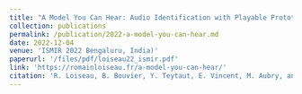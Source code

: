 ```yaml
---
title: "A Model You Can Hear: Audio Identification with Playable Prototypes"
collection: publications
permalink: /publication/2022-a-model-you-can-hear.md
date: 2022-12-04
venue: 'ISMIR 2022 Bengaluru, India)'
paperurl: '/files/pdf/loiseau22_ismir.pdf'
link: 'https://romainloiseau.fr/a-model-you-can-hear/'
citation: 'R. Loiseau, B. Bouvier, Y. Teytaut, E. Vincent, M. Aubry, and L. Landrieu. A model you can hear: Audio identification with playable prototypes. In 23rd International Society for Music Information Retrieval Conference (ISMIR 2022), 2022.'
---
```

